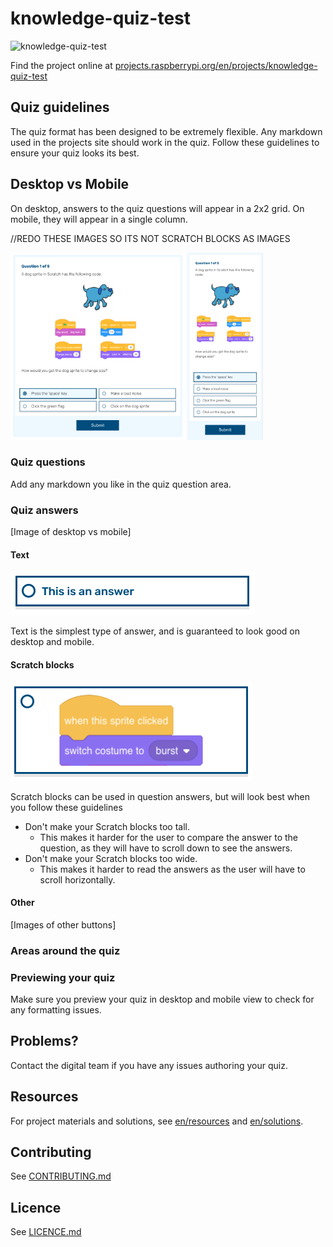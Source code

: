 # knowledge-quiz-test

![knowledge-quiz-test](banner.png)

Find the project online at [projects.raspberrypi.org/en/projects/knowledge-quiz-test](https://projects.raspberrypi.org/en/projects/knowledge-quiz-test)

## Quiz guidelines

The quiz format has been designed to be extremely flexible. Any markdown used in the projects site should work in the quiz. Follow these guidelines to ensure your quiz looks its best.

## Desktop vs Mobile

On desktop, answers to the quiz questions will appear in a 2x2 grid. On mobile, they will appear in a single column.

//REDO THESE IMAGES SO ITS NOT SCRATCH BLOCKS AS IMAGES

<img src="readmeImages/DesktopExample.png" height="300"> <img src="readmeImages/MobileExample.png" height="300">

### Quiz questions

Add any markdown you like in the quiz question area.

### Quiz answers

[Image of desktop vs mobile]

#### Text
![Text answer](readmeImages/TextAnswer.png)

Text is the simplest type of answer, and is guaranteed to look good on desktop and mobile.

#### Scratch blocks
![Scratch answer](readmeImages/ScratchAnswer.png)

Scratch blocks can be used in question answers, but will look best when you follow these guidelines

- Don't make your Scratch blocks too tall.
  - This makes it harder for the user to compare the answer to the question, as they will have to scroll down to see the answers.
- Don't make your Scratch blocks too wide.
  - This makes it harder to read the answers as the user will have to scroll horizontally.

#### Other
[Images of other buttons]

### Areas around the quiz

### Previewing your quiz

Make sure you preview your quiz in desktop and mobile view to check for any formatting issues.

## Problems?

Contact the digital team if you have any issues authoring your quiz.

## Resources
For project materials and solutions, see [en/resources](https://github.com/raspberrypilearning/knowledge-quiz-test/tree/master/en/resources) and [en/solutions](https://github.com/raspberrypilearning/knowledge-quiz-test/tree/master/en/solutions).

## Contributing
See [CONTRIBUTING.md](CONTRIBUTING.md)

## Licence
 See [LICENCE.md](LICENCE.md)

